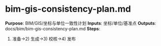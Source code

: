 # bim-gis-consistency-plan.md

**Purpose**: BIM/GIS/坐标与单位一致性计划
**Inputs**: 坐标/单位/基准点
**Outputs**: docs/bim/bim-gis-consistency-plan.md
**Steps**:

1. 准备→2) 生成→3) 校核→4) 发布
